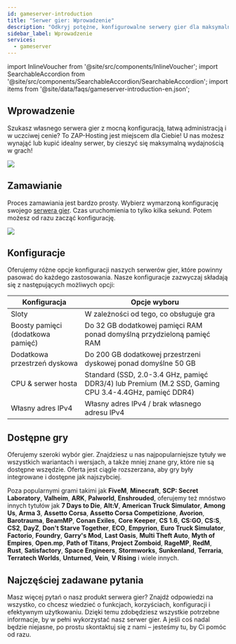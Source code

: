 ```yaml
---
id: gameserver-introduction
title: "Serwer gier: Wprowadzenie"
description: "Odkryj potężne, konfigurowalne serwery gier dla maksymalnej wydajności i łatwej obsługi z ZAP-Hosting → Dowiedz się więcej już teraz"
sidebar_label: Wprowadzenie
services:
  - gameserver
---
```


import InlineVoucher from '@site/src/components/InlineVoucher';
import SearchableAccordion from '@site/src/components/SearchableAccordion/SearchableAccordion';
import items from '@site/data/faqs/gameserver-introduction-en.json';

## Wprowadzenie

Szukasz własnego serwera gier z mocną konfiguracją, łatwą administracją i w uczciwej cenie? To ZAP-Hosting jest miejscem dla Ciebie! U nas możesz wynająć lub kupić idealny serwer, by cieszyć się maksymalną wydajnością w grach!

![](https://screensaver01.zap-hosting.com/index.php/s/tnb5i2dSfTWTDxx/preview)

<InlineVoucher />

## Zamawianie

Proces zamawiania jest bardzo prosty. Wybierz wymarzoną konfigurację swojego [serwera gier](https://zap-hosting.com/en/shop/product/cloud-gameserver/). Czas uruchomienia to tylko kilka sekund. Potem możesz od razu zacząć konfigurację.

![](https://screensaver01.zap-hosting.com/index.php/s/KCPy4c5xQ9wSAma/preview)





## Konfiguracje

Oferujemy różne opcje konfiguracji naszych serwerów gier, które powinny pasować do każdego zastosowania. Nasze konfiguracje zazwyczaj składają się z następujących możliwych opcji:

| Konfiguracja            | Opcje wyboru |
| --------------------------------- | ---- |
| Sloty                             | W zależności od tego, co obsługuje gra |
| Boosty pamięci (dodatkowa pamięć) | Do 32 GB dodatkowej pamięci RAM ponad domyślną przydzieloną pamięć RAM |
| Dodatkowa przestrzeń dyskowa             | Do 200 GB dodatkowej przestrzeni dyskowej ponad domyślne 50 GB |
| CPU & serwer hosta           | Standard (SSD, 2.0-3.4 GHz, pamięć DDR3/4) lub Premium (M.2 SSD, Gaming CPU 3.4-4.4GHz, pamięć DDR4) |
| Własny adres IPv4             | Własny adres IPv4 / brak własnego adresu IPv4 |



## Dostępne gry

Oferujemy szeroki wybór gier. Znajdziesz u nas najpopularniejsze tytuły we wszystkich wariantach i wersjach, a także mniej znane gry, które nie są dostępne wszędzie. Oferta jest ciągle rozszerzana, aby gry były integrowane i dostępne jak najszybciej.

Poza popularnymi grami takimi jak **FiveM**, **Minecraft**, **SCP: Secret Laboratory**, **Valheim**, **ARK**,
**Palworld**, **Enshrouded**, oferujemy też mnóstwo innych tytułów jak **7 Days to Die**, **Alt:V**, **American Truck Simulator**, **Among Us**, **Arma 3**, **Assetto Corsa**, **Assetto Corsa Competizione**, **Avorion**, **Barotrauma**, **BeamMP**, **Conan Exiles**, **Core Keeper**, **CS 1.6**, **CS:GO**, **CS:S**, **CS2**, **DayZ**, **Don't Starve Together**, **ECO**, **Empyrion**, **Euro Truck Simulator**, **Factorio**, **Foundry**, **Garry's Mod**, **Last Oasis**, **Multi Theft Auto**, **Myth of Empires**, **Open.mp**, **Path of Titans**, **Project Zomboid**, **RageMP**, **RedM**, **Rust**, **Satisfactory**, **Space Engineers**, **Stormworks**, **Sunkenland**, **Terraria**, **Terratech Worlds**, **Unturned**, **Vein**, **V Rising** i wiele innych.

## Najczęściej zadawane pytania
Masz więcej pytań o nasz produkt serwera gier? Znajdź odpowiedzi na wszystko, co chcesz wiedzieć o funkcjach, korzyściach, konfiguracji i efektywnym użytkowaniu. Dzięki temu zdobędziesz wszystkie potrzebne informacje, by w pełni wykorzystać nasz serwer gier. A jeśli coś nadal będzie niejasne, po prostu skontaktuj się z nami – jesteśmy tu, by Ci pomóc od razu.
<SearchableAccordion items={items} />


<InlineVoucher />